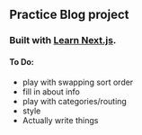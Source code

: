 ## Practice Blog project

### Built with [Learn Next.js](https://nextjs.org/learn).

#### To Do: 

 - play with swapping sort order
 - fill in about info
 - play with categories/routing
 - style
 - Actually write things

